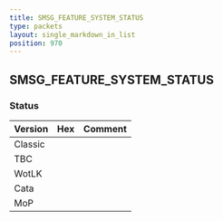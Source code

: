 ```yaml
---
title: SMSG_FEATURE_SYSTEM_STATUS
type: packets
layout: single_markdown_in_list
position: 970
---
```


## SMSG_FEATURE_SYSTEM_STATUS

### Status

Version | Hex | Comment
---------- | ---------- | ---------- 
Classic |  |  
TBC |  |  
WotLK |  |  
Cata |  |  
MoP |  |  